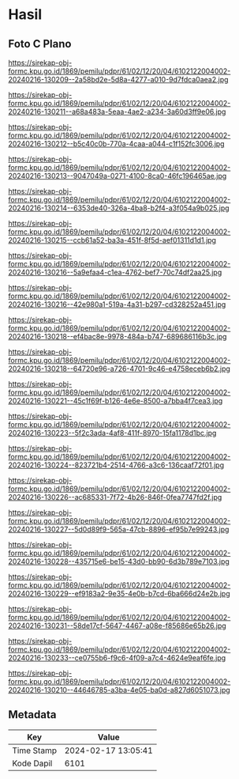 # Hasil

## Foto C Plano

https://sirekap-obj-formc.kpu.go.id/1869/pemilu/pdpr/61/02/12/20/04/6102122004002-20240216-130209--2a58bd2e-5d8a-4277-a010-9d7fdca0aea2.jpg

https://sirekap-obj-formc.kpu.go.id/1869/pemilu/pdpr/61/02/12/20/04/6102122004002-20240216-130211--a68a483a-5eaa-4ae2-a234-3a60d3ff9e06.jpg

https://sirekap-obj-formc.kpu.go.id/1869/pemilu/pdpr/61/02/12/20/04/6102122004002-20240216-130212--b5c40c0b-770a-4caa-a044-c1f152fc3006.jpg

https://sirekap-obj-formc.kpu.go.id/1869/pemilu/pdpr/61/02/12/20/04/6102122004002-20240216-130213--9047049a-0271-4100-8ca0-46fc196465ae.jpg

https://sirekap-obj-formc.kpu.go.id/1869/pemilu/pdpr/61/02/12/20/04/6102122004002-20240216-130214--6353de40-326a-4ba8-b2f4-a3f054a9b025.jpg

https://sirekap-obj-formc.kpu.go.id/1869/pemilu/pdpr/61/02/12/20/04/6102122004002-20240216-130215--ccb61a52-ba3a-451f-8f5d-aef01311d1d1.jpg

https://sirekap-obj-formc.kpu.go.id/1869/pemilu/pdpr/61/02/12/20/04/6102122004002-20240216-130216--5a9efaa4-c1ea-4762-bef7-70c74df2aa25.jpg

https://sirekap-obj-formc.kpu.go.id/1869/pemilu/pdpr/61/02/12/20/04/6102122004002-20240216-130216--42e980a1-519a-4a31-b297-cd328252a451.jpg

https://sirekap-obj-formc.kpu.go.id/1869/pemilu/pdpr/61/02/12/20/04/6102122004002-20240216-130218--ef4bac8e-9978-484a-b747-689686116b3c.jpg

https://sirekap-obj-formc.kpu.go.id/1869/pemilu/pdpr/61/02/12/20/04/6102122004002-20240216-130218--64720e96-a726-4701-9c46-e4758eceb6b2.jpg

https://sirekap-obj-formc.kpu.go.id/1869/pemilu/pdpr/61/02/12/20/04/6102122004002-20240216-130221--45c1f69f-b126-4e6e-8500-a7bba4f7cea3.jpg

https://sirekap-obj-formc.kpu.go.id/1869/pemilu/pdpr/61/02/12/20/04/6102122004002-20240216-130223--5f2c3ada-4af8-411f-8970-15fa1178d1bc.jpg

https://sirekap-obj-formc.kpu.go.id/1869/pemilu/pdpr/61/02/12/20/04/6102122004002-20240216-130224--823721b4-2514-4766-a3c6-136caaf72f01.jpg

https://sirekap-obj-formc.kpu.go.id/1869/pemilu/pdpr/61/02/12/20/04/6102122004002-20240216-130226--ac685331-7f72-4b26-846f-0fea7747fd2f.jpg

https://sirekap-obj-formc.kpu.go.id/1869/pemilu/pdpr/61/02/12/20/04/6102122004002-20240216-130227--5d0d89f9-565a-47cb-8896-ef95b7e99243.jpg

https://sirekap-obj-formc.kpu.go.id/1869/pemilu/pdpr/61/02/12/20/04/6102122004002-20240216-130228--435715e6-be15-43d0-bb90-6d3b789e7103.jpg

https://sirekap-obj-formc.kpu.go.id/1869/pemilu/pdpr/61/02/12/20/04/6102122004002-20240216-130229--ef9183a2-9e35-4e0b-b7cd-6ba666d24e2b.jpg

https://sirekap-obj-formc.kpu.go.id/1869/pemilu/pdpr/61/02/12/20/04/6102122004002-20240216-130231--58de17cf-5647-4467-a08e-f85686e65b26.jpg

https://sirekap-obj-formc.kpu.go.id/1869/pemilu/pdpr/61/02/12/20/04/6102122004002-20240216-130233--ce0755b6-f9c6-4f09-a7c4-4624e9eaf6fe.jpg

https://sirekap-obj-formc.kpu.go.id/1869/pemilu/pdpr/61/02/12/20/04/6102122004002-20240216-130210--44646785-a3ba-4e05-ba0d-a827d6051073.jpg


## Metadata

| Key        | Value               |
| ---------- | ------------------- |
| Time Stamp | 2024-02-17 13:05:41 |
| Kode Dapil | 6101                |



